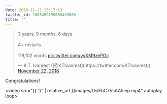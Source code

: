 ```yaml
---
date: 2018-11-21 23:17:13
twitter_id: 1065459159066439680
title: ''
---
```


<blockquote class="twitter-tweet"><p lang="en" dir="ltr">3 years, 9 months, 6 days<br><br>4+ restarts<br><br>118,102 words <a href="https://t.co/ysXM9zePOc">pic.twitter.com/ysXM9zePOc</a></p>&mdash; K.T. Ivanrest ([@KTIvanrest](https://twitter.com/KTIvanrest)) <a href="https://twitter.com/KTIvanrest/status/1065448198435741696?ref_src=twsrc%5Etfw">November 22, 2018</a></blockquote>
<script async src="https://platform.twitter.com/widgets.js" charset="utf-8"></script>

Congratulations!

<video src="{{ "/" | relative_url  }}images/DslFbC7VsAA5iep.mp4" autoplay loop></video>
